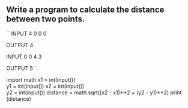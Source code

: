 ## Write a program to calculate the distance between two points.

``
INPUT 
4
0
0
0

OUTPUT
4


INPUT 
0
0
4
3

OUTPUT
5
``


import math
x1 = int(input())  
y1 = int(input())
x2 = int(input())  
y2 = int(input())
distance = math.sqrt((x2 - x1)**2 + (y2 - y1)**2)
print (distance)
